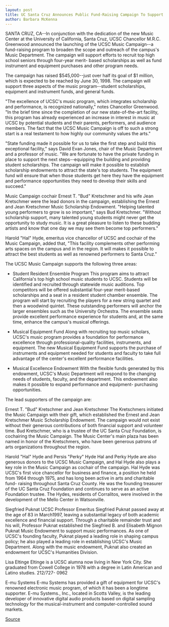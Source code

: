 ```yaml
---
layout: post
title: UC Santa Cruz Announces Public Fund-Raising Campaign To Support Music Scholarships And Equipment And Instrument Purchases
author: Barbara McKenna
---
```


SANTA CRUZ, CA--In conjunction with the dedication of the new Music Center at  the University of California, Santa Cruz, UCSC Chancellor M.R.C. Greenwood  announced the launching of the UCSC Music Campaign--a fund-raising program to  broaden the scope and outreach of the campus's Music Department. The campaign  will support efforts to recruit top high school seniors through four-year merit- based scholarships as well as fund instrument and equipment purchases and other  program needs.

The campaign has raised $545,000--just over half its goal of $1 million,  which is expected to be reached by June 30, 1998. The campaign will support  three aspects of the music program--student scholarships, equipment and  instrument funds, and general funds.

"The excellence of UCSC's music program, which integrates scholarship and  performance, is recognized nationally," notes Chancellor Greenwood. "In the brief  time since the completion of our new state-of-the-art facility, this program has  already experienced an increase in interest in music at UCSC by potential  students and their parents, performers, and audience members. The fact that the  UCSC Music Campaign is off to such a strong start is a real testament to how  highly our community values the arts."

"State funding made it possible for us to take the first step and build this  exceptional facility," says David Evan Jones, chair of the Music Department and a  professor of music. "We are fortunate to have the private funding in place to  support the next steps--equipping the building and providing student  scholarships. The campaign will make it possible to establish scholarship  endowments to attract the state's top students. The equipment fund will ensure  that when those students get here they have the equipment and performance  opportunities they need to develop their skills and succeed."

Music Campaign cochair Ernest T. "Bud" Kretschmer and his wife Jean  Kretschmer were the lead donors in the campaign, establishing the Ernest and  Jean Kretschmer Music Scholarship Endowment. "Helping talented young  performers to grow is so important," says Bud Kretschmer. "Without scholarship  support, many talented young students might never get the opportunity to study  music. It is a great pleasure to listen to these budding artists and know that one  day we may see them become top performers."

Harold "Hal" Hyde, emeritus vice chancellor of UCSC and cochair of the Music  Campaign, added that, "This facility complements other performing arts spaces  on the campus and in the region. It will makes it possible to attract the best  students as well as renowned performers to Santa Cruz."

The UCSC Music Campaign supports the following three areas:

* Student Resident Ensemble Program This program aims to attract California's top high school music students to UCSC.  Students will be identified and recruited through statewide music auditions. Top  competitors will be offered substantial four-year merit-based scholarships and a  seat in a resident student chamber ensemble. The program will start by  recruiting the players for a new string quartet and then a woodwind quintet.  These outstanding performers will anchor the larger ensembles such as the  University Orchestra. The ensemble seats provide excellent performance  experience for students and, at the same time, enhance the campus's musical  offerings.

* Musical Equipment Fund Along with recruiting top music scholars, UCSC's music program provides a  foundation for performance excellence through professional-quality facilities,  instruments, and equipment. The new Musical Equipment Fund supports the  purchase of instruments and equipment needed for students and faculty to take  full advantage of the center's excellent performance facilities.

* Musical Excellence Endowment With the flexible funds generated by this endowment, UCSC's Music Department  will respond to the changing needs of students, faculty, and the department. This  endowment also makes it possible to expand performance and equipment- purchasing opportunities.

The lead supporters of the campaign are:

Ernest T. "Bud" Kretschmer and Jean Kretschmer The Kretschmers initiated the Music Campaign with their gift, which established  the Ernest and Jean Kretschmer Music Scholarship Endowment. The campaign  would not exist without their generous contributions of both financial support  and volunteer time. Bud Kretschmer, who is a trustee of the UC Santa Cruz  Foundation, is cochairing the Music Campaign. The Music Center's main plaza has  been named in honor of the Kretschmers, who have been generous patrons of arts  organizations throughout the region.

Harold "Hal" Hyde and Persis "Perky" Hyde Hal and Perky Hyde are also generous donors to the UCSC Music Campaign, and Hal  Hyde also plays a key role in the Music Campaign as cochair of the campaign. Hal  Hyde was UCSC's first vice chancellor for business and finance, a position he held  from 1964 through 1975, and has long been active in arts and charitable fund- raising throughout Santa Cruz County. He was the founding treasurer of the UC  Santa Cruz Foundation and continues to serve as an active Foundation trustee. The  Hydes, residents of Corralitos, were involved in the development of the Mello  Center in Watsonville.

Siegfried Puknat UCSC Professor Emeritus Siegfried Puknat passed away at the age of 83 in  March1997, leaving a substantial legacy of both academic excellence and  financial support. Through a charitable remainder trust and his will, Professor  Puknat established the Siegfried B. and Elisabeth Mignon Puknat Music Endowment  to support music performances. As one of UCSC's founding faculty, Puknat played  a leading role in shaping campus policy; he also played a leading role in  establishing UCSC's Music Department. Along with the music endowment, Puknat  also created an endowment for UCSC's Humanities Division.

Lisa Eltinge  Eltinge is a UCSC alumna now living in New York City. She graduated from Cowell  College in 1978 with a degree in Latin American and Latino studies. 212/727- 0962

E-mu Systems E-mu Systems has provided a gift of equipment for UCSC's renowned electronic  music program, of which it has been a longtime supporter. E-mu Systems., Inc.,  located in Scotts Valley, is the leading developer of innovative digital audio  products based on digital sampling technology for the musical-instrument and  computer-controlled sound markets.

[Source](http://www1.ucsc.edu/news_events/press_releases/archive/96-97/05-97/052297-UCSC_announces_musi.html "Permalink to 052297-UCSC_announces_musi")
